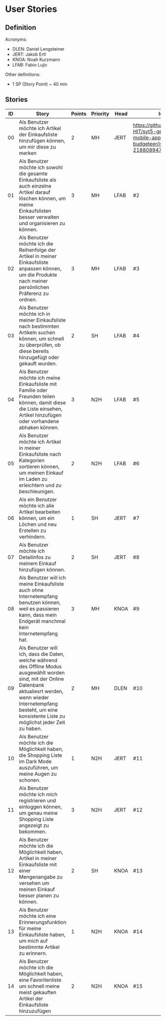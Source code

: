 # User Stories

## Definition

Acronyms:
- DLEN: Daniel Lengsteiner
- JERT: Jakob Ertl
- KNOA: Noah Kurzmann
- LFAB: Fabio Lujic

Other definitions:
- 1 SP (Story Point) ~ 40 min

## Stories

|ID|Story|Points|Priority|Head|Issue
|---|---|---|---|---|---|
|00|Als Benutzer möchte ich Artikel der Einkaufsliste hinzufügen können, um mir diese zu merken|2|MH|JERT| https://github.com/TGM-HIT/syt5-gek1051-mobile-application-budgeteer/issues/1#issue-2188089479 |
| 01 | Als Benutzer möchte ich sowohl die gesamte Einkaufsliste als auch einzelne Artikel darauf löschen können, um meine Einkaufslisten besser verwalten und organisieren zu können. | 3    | MH   | LFAB | #2 |
| 02 | Als Benutzer möchte ich die Reihenfolge der Artikel in meiner Einkaufsliste anpassen können, um die Produkte nach meiner persönlichen Präferenz zu ordnen. | 3    | MH  | LFAB | #3 |
| 03 | Als Benutzer möchte ich in meiner Einkaufsliste nach bestimmten Artikeln suchen können, um schnell zu überprüfen, ob diese bereits hinzugefügt oder gekauft wurden. | 2    | SH | LFAB | #4 |
| 04 | Als Benutzer möchte ich meine Einkaufsliste mit Familie oder Freunden teilen können, damit diese die Liste einsehen, Artikel hinzufügen oder vorhandene abhaken können. | 3    | N2H  | LFAB | #5 |
| 05 | Als Benutzer möchte ich Artikel in meiner Einkaufsliste nach Kategorien sortieren können, um meinen Einkauf im Laden zu erleichtern und zu beschleunigen. | 2    | N2H  | LFAB | #6 |
|06|Als ein Benutzer möchte ich alle Artikel bearbeiten können, um ein Löchen und neu Erstellen zu verhindern.|1|SH|JERT| #7 |
|07| Als Benutzer möchte ich Detailinfos zu meinem Einkauf hinzufügen können. | 2 | SH | JERT | #8 |
|08| Als Benutzer will ich meine Einkaufsliste auch ohne Internetempfang benutzen können, weil es passieren kann, dass mein Endgerät manchmal kein Internetempfang hat. | 3 | MH | KNOA | #9 |
|09| Als Benutzer will ich, dass die Daten, welche während des Offline Modus ausgewählt worden sind, mit der Online Datenbank aktualiesrt werden, wenn wieder Internetempfang besteht, um eine konsistente Liste zu möglichst jeder Zeit zu haben. | 2 | MH | DLEN | #10 |
|10| Als Benutzer möchte ich die Möglichkeit haben, die Shopping Liste im Dark Mode auszuführen, um meine Augen zu schonen. | 1 | N2H| JERT | #11 |
|11| Als Benutzer möchte ich mich registrieren und einloggen können, um genau meine Shopping Liste angezeigt zu bekommen. | 3 | N2H | JERT| #12 |
|12| Als Benutzer möchte ich die Möglichkeit haben, Artikel in meiner Einkaufsliste mit einer Mengenangabe zu versehen um meinen Einkauf besser planen zu können. | 2 | SH | KNOA | #13 |
|13| Als Benutzer möchte ich eine Erinnerungsfunktion für meine Einkaufsliste haben, um mich auf bestimmte Artikel zu erinnern. | 1 | N2H | KNOA | #14 |
|14| Als Benutzer möchte ich die Möglichkeit haben, eine Favoritenliste um schnell meine meist gekauften Artikel der Einkaufsliste hinzuzufügen | 2 | N2H | KNOA | #15 |


